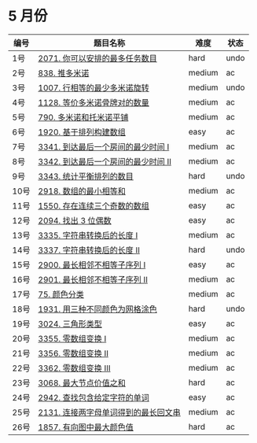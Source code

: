 # 5 月份

**编号**|**题目名称**|**难度**|**状态**
--------|------------|--------|--------
1号|[2071. 你可以安排的最多任务数目](./第1题%202071.%20你可以安排的最多任务数目)|hard|undo
2号|[838. 推多米诺](./第2题%20838.%20推多米诺)|medium|ac
3号|[1007. 行相等的最少多米诺旋转](./第3题%201007.%20行相等的最少多米诺旋转)|medium|undo
4号|[1128. 等价多米诺骨牌对的数量](./第4题%201128.%20等价多米诺骨牌对的数量)|medium|ac
5号|[790. 多米诺和托米诺平铺](./第5题%20790.%20多米诺和托米诺平铺)|medium|ac
6号|[1920. 基于排列构建数组](./第6题%201920.%20基于排列构建数组)|easy|ac
7号|[3341. 到达最后一个房间的最少时间 I](./第7题%203341.%20到达最后一个房间的最少时间%20I)|medium|ac
8号|[3342. 到达最后一个房间的最少时间 II](./第8题%203342.%20到达最后一个房间的最少时间%20II)|medium|ac
9号|[3343. 统计平衡排列的数目](./第9题%203343.%20统计平衡排列的数目)|hard|undo
10号|[2918. 数组的最小相等和](./第10题%202918.%20数组的最小相等和)|medium|ac
11号|[1550. 存在连续三个奇数的数组](./第11题%201550.%20存在连续三个奇数的数组)|easy|ac
12号|[2094. 找出 3 位偶数](./第12题%202094.%20找出%203%20位偶数)|easy|ac
13号|[3335. 字符串转换后的长度 I](./第13题%203335.%20字符串转换后的长度%20I)|medium|ac
14号|[3337. 字符串转换后的长度 II](./第14题%203337.%20字符串转换后的长度%20II)|hard|undo
15号|[2900. 最长相邻不相等子序列 I](./第15题%202900.%20最长相邻不相等子序列%20I)|easy|ac
16号|[2901. 最长相邻不相等子序列 II](./第16题%202901.%20最长相邻不相等子序列%20II)|medium|ac
17号|[75. 颜色分类](./第17题%2075.%20颜色分类)|medium|ac
18号|[1931. 用三种不同颜色为网格涂色](./第18题%201931.%20用三种不同颜色为网格涂色)|hard|undo
19号|[3024. 三角形类型](./第19题%203024.%20三角形类型)|easy|ac
20号|[3355. 零数组变换 I](./第20题%203355.%20零数组变换%20I)|medium|ac
21号|[3356. 零数组变换 II](./第21题%203356.%20零数组变换%20II)|medium|ac
22号|[3362. 零数组变换 III](./第22题%203362.%20零数组变换%20III)|medium|ac
23号|[3068. 最大节点价值之和](./第23题%203068.%20最大节点价值之和)|hard|ac
24号|[2942. 查找包含给定字符的单词](./第24题%202942.%20查找包含给定字符的单词)|easy|ac
25号|[2131. 连接两字母单词得到的最长回文串](./第25题%202131.%20连接两字母单词得到的最长回文串)|medium|ac
26号|[1857. 有向图中最大颜色值](./第26题%201857.%20有向图中最大颜色值)|hard|ac
